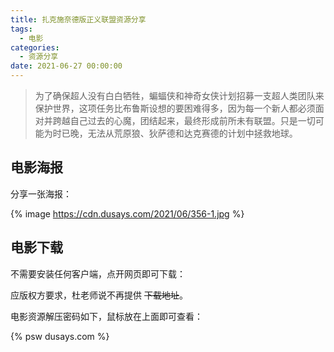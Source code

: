 ```yaml
---
title: 扎克施奈德版正义联盟资源分享
tags:
  - 电影
categories:
  - 资源分享
date: 2021-06-27 00:00:00
---
```


> 为了确保超人没有白白牺牲，蝙蝠侠和神奇女侠计划招募一支超人类团队来保护世界，这项任务比布鲁斯设想的要困难得多，因为每一个新人都必须面对并跨越自己过去的心魔，团结起来，最终形成前所未有联盟。只是一切可能为时已晚，无法从荒原狼、狄萨德和达克赛德的计划中拯救地球。

<!-- more -->

## 电影海报

分享一张海报：

{% image https://cdn.dusays.com/2021/06/356-1.jpg %}

## 电影下载

不需要安装任何客户端，点开网页即可下载：

应版权方要求，杜老师说不再提供 ~~下载地址~~。

电影资源解压密码如下，鼠标放在上面即可查看：

{% psw dusays.com %}
